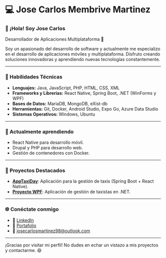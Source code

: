 # 💻 Jose Carlos Membrive Martinez 

### 👋 ¡Hola! Soy Jose Carlos
Desarrollador de Aplicaciones Multiplataforma 🚀

Soy un apasionado del desarrollo de software y actualmente me especializo en el desarrollo de aplicaciones móviles y multiplataforma. Disfruto creando soluciones innovadoras y aprendiendo nuevas tecnologías constantemente. 

---

### 💼 Habilidades Técnicas
- **Lenguajes:** Java, JavaScript, PHP, HTML, CSS, XML
- **Frameworks y Librerías:** React Native, Spring Boot, .NET (WinForms y WPF)
- **Bases de Datos:** MariaDB, MongoDB, eXist-db
- **Herramientas:** Git, Docker, Android Studio, Expo Go, Azure Data Studio
- **Sistemas Operativos:** Windows, Ubuntu

---

### 🌱 Actualmente aprendiendo
- React Native para desarrollo móvil.
- Drupal y PHP para desarrollo web.
- Gestión de contenedores con Docker.

---

### 🚀 Proyectos Destacados
- **[AppTaxiDay](https://github.com/tunombreusuario/AppTaxiDay)**: Aplicación para la gestión de taxis (Spring Boot + React Native).
- **[Proyecto WPF](https://github.com/tunombreusuario/ProyectoWPF)**: Aplicación de gestión de taxistas en .NET.

---

### 🌐 Conéctate conmigo
- 💼 [LinkedIn](https://www.linkedin.com/in/jose-carlos-membrive)
- 🌟 [Portafolio](https://jcmembrive.com)
- 📧 josecarlosmartinez98@outlook.com


---

¡Gracias por visitar mi perfil! No dudes en echar un vistazo a mis proyectos y contactarme. 😄
